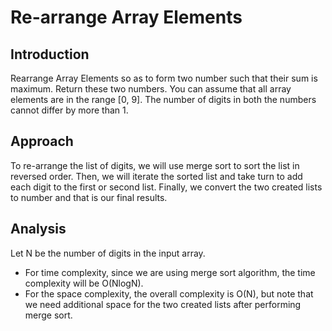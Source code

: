 # Re-arrange Array Elements

## Introduction
Rearrange Array Elements so as to form two number such that their sum is maximum. Return these two numbers. You can assume that all array elements are in the range [0, 9]. The number of digits in both the numbers cannot differ by more than 1.

## Approach
To re-arrange the list of digits, we will use merge sort to sort the list in reversed order. Then, we will iterate the sorted list and take turn to add each digit to the first or second list. Finally, we convert the two created lists to number and that is our final results.

## Analysis
Let N be the number of digits in the input array.
- For time complexity, since we are using merge sort algorithm, the time complexity will be O(NlogN).
- For the space complexity, the overall complexity is O(N), but note that we need additional space for the two created lists after performing merge sort.
